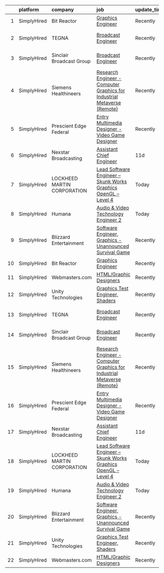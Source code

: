 

|    | platform    | company                     | job                                                                                                                                                                                  | update_time   | location                    |
|---:|:------------|:----------------------------|:-------------------------------------------------------------------------------------------------------------------------------------------------------------------------------------|:--------------|:----------------------------|
|  1 | SimplyHired | Bit Reactor                 | [Graphics Engineer](https://www.simplyhired.com/job/iKKZCO6QoBhSAik4vlGhry-k6BxcyGCE2U2H8MyVco5B_sFtQNVHJg?q=graphic+engineer)                                                       | Recently      | Hunt Valley, MD             |
|  2 | SimplyHired | TEGNA                       | [Broadcast Engineer](https://www.simplyhired.com/job/jLQ_9yQ9eTIf7iUcGgA31JeeD0flOMGBXZuJN-Mb7zBWjGEzz3-tzQ?q=graphic+engineer)                                                      | Recently      | Charlotte, NC +1 location   |
|  3 | SimplyHired | Sinclair Broadcast Group    | [Broadcast Engineer](https://www.simplyhired.com/job/fNNHojTQzHPYsS24q8O8XEJKyK2Uf2yUgUVyoi4D8KRk-OhSkmfeXA?q=graphic+engineer)                                                      | Recently      | Arlington, VA +2 locations  |
|  4 | SimplyHired | Siemens Healthineers        | [Research Engineer - Computer Graphics for Industrial Metaverse (Remote)](https://www.simplyhired.com/job/zSVNoKG4amc9-jSRzVrJwO5IcvHYE9buS2GYfVPx0R1adTD1e5GeeA?q=graphic+engineer) | Recently      | Washington, DC +7 locations |
|  5 | SimplyHired | Prescient Edge Federal      | [Entry Multimedia Designer - Video Game Designer](https://www.simplyhired.com/job/ZCcetyXuuOvtsufaudnq7VEg7T0omCbLfAtfuZKndLiq0hJXm7mIHA?q=graphic+engineer)                         | Recently      | Herndon, VA                 |
|  6 | SimplyHired | Nexstar Broadcasting        | [Assistant Chief Engineer](https://www.simplyhired.com/job/4ruPBEF4O6FpV2usJMV2Ide16Z1kZQQWZ8LbwmH_FoLGEpjP1sIQgA?q=graphic+engineer)                                                | 11d           | Charlotte, NC               |
|  7 | SimplyHired | LOCKHEED MARTIN CORPORATION | [Lead Software Engineer – Skunk Works Graphics OpenGL – Level 4](https://www.simplyhired.com/job/1Ofz3a5S00jsrXTWIVZT-tKvYrj84TluFl4nYsIO0fPRMBzvwGt7vQ?q=graphic+engineer)          | Today         | Fort Worth, TX              |
|  8 | SimplyHired | Humana                      | [Audio & Video Technology Engineer 2](https://www.simplyhired.com/job/teNHDqft9EpAnY7wXYco5Tu6JIY-tp02ec8dflPNpY4opzjQrWMBTg?q=graphic+engineer)                                     | Today         | Louisville, KY              |
|  9 | SimplyHired | Blizzard Entertainment      | [Software Engineer, Graphics - Unannounced Survival Game](https://www.simplyhired.com/job/NUK4mbBCRI5wIENh-DNnNuS2SQlef6skaQhhcWJ6Ry3dJh5-F1ZZSA?q=graphic+engineer)                 | Recently      | Irvine, CA                  |
| 10 | SimplyHired | Bit Reactor                 | [Graphics Engineer](https://www.simplyhired.com/job/iKKZCO6QoBhSAik4vlGhry-k6BxcyGCE2U2H8MyVco5B_sFtQNVHJg?q=graphic+engineer)                                                       | Recently      | Hunt Valley, MD             |
| 11 | SimplyHired | Webmasters.com              | [HTML/Graphic Designers](https://www.simplyhired.com/job/1S2ki1F2e97xk1bn0P3q05lu3BQ0Tpk7KwB7Zii_z8pQmxmAAOWD5g?q=graphic+engineer)                                                  | Recently      | Tampa, FL                   |
| 12 | SimplyHired | Unity Technologies          | [Graphics Test Engineer, Shaders](https://www.simplyhired.com/job/5HV9qJ67wdz4qmTLVWD6sKKgW6TvPZRh41IjEIeB3uTo7X-1Fjitbw?q=graphic+engineer)                                         | Recently      | Bellevue, WA                |
| 13 | SimplyHired | TEGNA                       | [Broadcast Engineer](https://www.simplyhired.com/job/jLQ_9yQ9eTIf7iUcGgA31JeeD0flOMGBXZuJN-Mb7zBWjGEzz3-tzQ?q=graphic+engineer)                                                      | Recently      | Charlotte, NC +1 location   |
| 14 | SimplyHired | Sinclair Broadcast Group    | [Broadcast Engineer](https://www.simplyhired.com/job/fNNHojTQzHPYsS24q8O8XEJKyK2Uf2yUgUVyoi4D8KRk-OhSkmfeXA?q=graphic+engineer)                                                      | Recently      | Arlington, VA +2 locations  |
| 15 | SimplyHired | Siemens Healthineers        | [Research Engineer - Computer Graphics for Industrial Metaverse (Remote)](https://www.simplyhired.com/job/zSVNoKG4amc9-jSRzVrJwO5IcvHYE9buS2GYfVPx0R1adTD1e5GeeA?q=graphic+engineer) | Recently      | Washington, DC +7 locations |
| 16 | SimplyHired | Prescient Edge Federal      | [Entry Multimedia Designer - Video Game Designer](https://www.simplyhired.com/job/ZCcetyXuuOvtsufaudnq7VEg7T0omCbLfAtfuZKndLiq0hJXm7mIHA?q=graphic+engineer)                         | Recently      | Herndon, VA                 |
| 17 | SimplyHired | Nexstar Broadcasting        | [Assistant Chief Engineer](https://www.simplyhired.com/job/4ruPBEF4O6FpV2usJMV2Ide16Z1kZQQWZ8LbwmH_FoLGEpjP1sIQgA?q=graphic+engineer)                                                | 11d           | Charlotte, NC               |
| 18 | SimplyHired | LOCKHEED MARTIN CORPORATION | [Lead Software Engineer – Skunk Works Graphics OpenGL – Level 4](https://www.simplyhired.com/job/1Ofz3a5S00jsrXTWIVZT-tKvYrj84TluFl4nYsIO0fPRMBzvwGt7vQ?q=graphic+engineer)          | Today         | Fort Worth, TX              |
| 19 | SimplyHired | Humana                      | [Audio & Video Technology Engineer 2](https://www.simplyhired.com/job/teNHDqft9EpAnY7wXYco5Tu6JIY-tp02ec8dflPNpY4opzjQrWMBTg?q=graphic+engineer)                                     | Today         | Louisville, KY              |
| 20 | SimplyHired | Blizzard Entertainment      | [Software Engineer, Graphics - Unannounced Survival Game](https://www.simplyhired.com/job/NUK4mbBCRI5wIENh-DNnNuS2SQlef6skaQhhcWJ6Ry3dJh5-F1ZZSA?q=graphic+engineer)                 | Recently      | Irvine, CA                  |
| 21 | SimplyHired | Unity Technologies          | [Graphics Test Engineer, Shaders](https://www.simplyhired.com/job/5HV9qJ67wdz4qmTLVWD6sKKgW6TvPZRh41IjEIeB3uTo7X-1Fjitbw?q=graphic+engineer)                                         | Recently      | Bellevue, WA                |
| 22 | SimplyHired | Webmasters.com              | [HTML/Graphic Designers](https://www.simplyhired.com/job/1S2ki1F2e97xk1bn0P3q05lu3BQ0Tpk7KwB7Zii_z8pQmxmAAOWD5g?q=graphic+engineer)                                                  | Recently      | Tampa, FL                   |